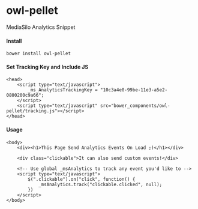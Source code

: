 owl-pellet
==========

MediaSilo Analytics Snippet

#### Install

    bower install owl-pellet
    
    
#### Set Tracking Key and Include JS
    <head>
        <script type="text/javascript">
            _ms_AnalyticsTrackingKey = "10c3a4e0-99be-11e3-a5e2-0800200c9a66";
        </script>
        <script type="text/javascript" src="bower_components/owl-pellet/tracking.js"></script>
    </head>
    
#### Usage


	<body>
		<div><h1>This Page Send Analytics Events On Load ;)</h1></div>
          
		<div class="clickable">It can also send custom events!</div>

		<!-- Use global _msAnalytics to track any event you'd like to -->
  		<script type="text/javascript">
			$(".clickable").on("click", function() {
				_msAnalytics.track("clickable.clicked", null);
			})
		</script>
	</body>
